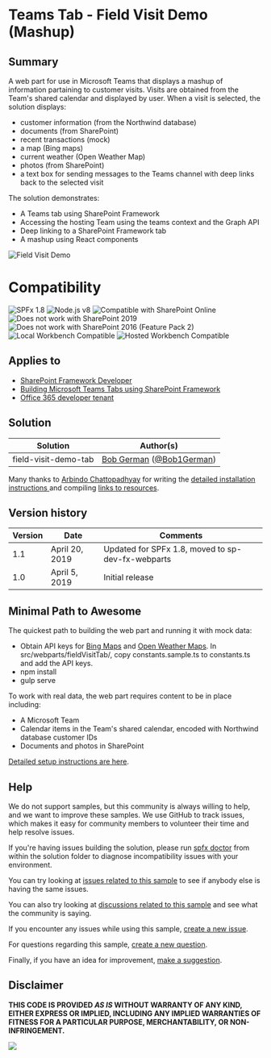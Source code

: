 # Teams Tab - Field Visit Demo (Mashup)

## Summary
A web part for use in Microsoft Teams that displays a mashup of information partaining to customer visits. Visits are obtained from the Team's shared calendar and displayed by user. When a visit is selected, the solution displays:
 * customer information (from the Northwind database)
 * documents (from SharePoint)
 * recent transactions (mock)
 * a map (Bing maps)
 * current weather (Open Weather Map)
 * photos (from SharePoint)
 * a text box for sending messages to the Teams channel with deep links back to the selected visit

The solution demonstrates:

 * A Teams tab using SharePoint Framework
 * Accessing the hosting Team using the teams context and the Graph API
 * Deep linking to a SharePoint Framework tab
 * A mashup using React components

![Field Visit Demo](./documentation/FieldVisitDemo.png)


# Compatibility

![SPFx 1.8](https://img.shields.io/badge/SPFx-1.8.0-green.svg) 
![Node.js v8](https://img.shields.io/badge/Node.js-v8-green.svg) 
![Compatible with SharePoint Online](https://img.shields.io/badge/SharePoint%20Online-Compatible-green.svg)
![Does not work with SharePoint 2019](https://img.shields.io/badge/SharePoint%20Server%202019-Incompatible-red.svg)
![Does not work with SharePoint 2016 (Feature Pack 2)](https://img.shields.io/badge/SharePoint%20Server%202016%20(Feature%20Pack%202)-Incompatible-red.svg "SharePoint Server 2016 Feature Pack 2 requires SPFx 1.1")
![Local Workbench Compatible](https://img.shields.io/badge/Local%20Workbench-Compatible-green.svg)
![Hosted Workbench Compatible](https://img.shields.io/badge/Hosted%20Workbench-Compatible-green.svg)


## Applies to

* [SharePoint Framework Developer](https://docs.microsoft.com/sharepoint/dev/spfx/sharepoint-framework-overview)
* [Building Microsoft Teams Tabs using SharePoint Framework](https://docs.microsoft.com/en-us/sharepoint/dev/spfx/integrate-with-teams-introduction)
* [Office 365 developer tenant](https://docs.microsoft.com/sharepoint/dev/spfx/set-up-your-developer-tenant)


## Solution

Solution|Author(s)
--------|---------
field-visit-demo-tab | [Bob German](https://github.com/BobGerman) ([@Bob1German](http://www.twitter.com/Bob1German))

Many thanks to [Arbindo Chattopadhyay](https://www.linkedin.com/in/arbindoc/) for writing the [detailed installation instructions ](./documentation/setup.md) and compiling [links to resources](./documentation/resources.md).

## Version history

Version|Date|Comments
-------|----|--------
1.1|April 20, 2019|Updated for SPFx 1.8, moved to sp-dev-fx-webparts
1.0|April 5, 2019|Initial release


## Minimal Path to Awesome

The quickest path to building the web part and running it with mock data:

 * Obtain API keys for [Bing Maps](https://docs.microsoft.com/en-us/bingmaps/getting-started/bing-maps-dev-center-help/getting-a-bing-maps-key) and [Open Weather Maps](https://openweathermap.org/api). In src/webparts/fieldVisitTab/, copy constants.sample.ts to constants.ts and add the API keys.
 * npm install
 * gulp serve

To work with real data, the web part requires content to be in place including:

* A Microsoft Team
* Calendar items in the Team's shared calendar, encoded with Northwind database customer IDs
* Documents and photos in SharePoint

[Detailed setup instructions are here](./documentation/setup.md).

## Help

We do not support samples, but this community is always willing to help, and we want to improve these samples. We use GitHub to track issues, which makes it easy for  community members to volunteer their time and help resolve issues.

If you're having issues building the solution, please run [spfx doctor](https://pnp.github.io/cli-microsoft365/cmd/spfx/spfx-doctor/) from within the solution folder to diagnose incompatibility issues with your environment.

You can try looking at [issues related to this sample](https://github.com/pnp/sp-dev-fx-webparts/issues?q=label%3A%22sample%3A%20react-teams-tab-field-visit-mashup%22) to see if anybody else is having the same issues.

You can also try looking at [discussions related to this sample](https://github.com/pnp/sp-dev-fx-webparts/discussions?discussions_q=react-teams-tab-field-visit-mashup) and see what the community is saying.

If you encounter any issues while using this sample, [create a new issue](https://github.com/pnp/sp-dev-fx-webparts/issues/new?assignees=&labels=Needs%3A+Triage+%3Amag%3A%2Ctype%3Abug-suspected%2Csample%3A%20react-teams-tab-field-visit-mashup&template=bug-report.yml&sample=react-teams-tab-field-visit-mashup&authors=@BobGerman&title=react-teams-tab-field-visit-mashup%20-%20).

For questions regarding this sample, [create a new question](https://github.com/pnp/sp-dev-fx-webparts/issues/new?assignees=&labels=Needs%3A+Triage+%3Amag%3A%2Ctype%3Aquestion%2Csample%3A%20react-teams-tab-field-visit-mashup&template=question.yml&sample=react-teams-tab-field-visit-mashup&authors=@BobGerman&title=react-teams-tab-field-visit-mashup%20-%20).

Finally, if you have an idea for improvement, [make a suggestion](https://github.com/pnp/sp-dev-fx-webparts/issues/new?assignees=&labels=Needs%3A+Triage+%3Amag%3A%2Ctype%3Aenhancement%2Csample%3A%20react-teams-tab-field-visit-mashup&template=suggestion.yml&sample=react-teams-tab-field-visit-mashup&authors=@BobGerman&title=react-teams-tab-field-visit-mashup%20-%20).


## Disclaimer

**THIS CODE IS PROVIDED *AS IS* WITHOUT WARRANTY OF ANY KIND, EITHER EXPRESS OR IMPLIED, INCLUDING ANY IMPLIED WARRANTIES OF FITNESS FOR A PARTICULAR PURPOSE, MERCHANTABILITY, OR NON-INFRINGEMENT.**

<img src="https://telemetry.sharepointpnp.com/sp-dev-fx-webparts/samples/react-teams-tab-field-visit-mashup" />

